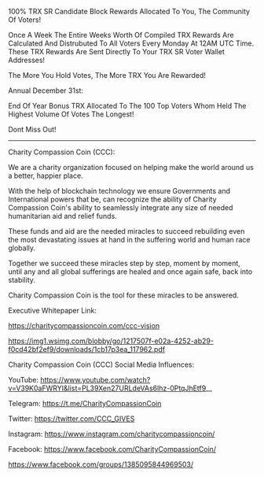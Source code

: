 100% TRX SR Candidate Block Rewards Allocated To You, The Community Of Voters!

Once A Week The Entire Weeks Worth Of Compiled TRX Rewards Are Calculated And Distrubuted To All Voters Every Monday At 12AM UTC Time. These TRX Rewards Are Sent Directly To Your TRX SR Voter Wallet Addresses!

The More You Hold Votes, The More TRX You Are Rewarded!

Annual December 31st: 

End Of Year Bonus TRX Allocated To The 100 Top Voters Whom Held The Highest Volume Of Votes The Longest! 

Dont Miss Out!

--------

Charity Compassion Coin (CCC): 

We are a charity organization focused on helping make the world around us a better, happier place. 

With the help of blockchain technology we ensure Governments and International powers that be, can recognize the ability of Charity Compassion Coin's ability to seamlessly integrate any size of needed humanitarian aid and relief funds. 

These funds and aid are the needed miracles to succeed rebuilding even the most devastating issues at hand in the suffering world and human race globally.

Together we succeed these miracles step by step, moment by moment, until any and all global sufferings are healed and once again safe, back into stability.

Charity Compassion Coin is the tool for these miracles to be answered.

Executive Whitepaper Link:

https://charitycompassioncoin.com/ccc-vision

https://img1.wsimg.com/blobby/go/1217507f-e02a-4252-ab29-f0cd42bf2ef9/downloads/1cb17p3ea_117962.pdf

Charity Compassion Coin (CCC) Social Media Influences:

YouTube: https://www.youtube.com/watch?v=V39K0aFWRYI&list=PL39Xen27URLdeVAs6lhz-0PtqJhEtf9__

Telegram:
https://t.me/CharityCompassionCoin

Twitter:
https://twitter.com/CCC_GIVES

Instagram:
https://www.instagram.com/charitycompassioncoin/

Facebook:
https://www.facebook.com/CharityCompassionCoin/

https://www.facebook.com/groups/1385095844969503/
